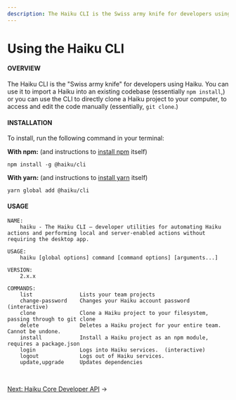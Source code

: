 ```yaml
---
description: The Haiku CLI is the Swiss army knife for developers using Haiku. You can use it to import a Haiku into an existing codebase (using npm install) or you can use the CLI to perform advanced operations on your local machine.
---
```


# Using the Haiku CLI

#### OVERVIEW

The Haiku CLI is the "Swiss army knife" for developers using Haiku.  You can use it to import a Haiku into an existing codebase (essentially `npm install`,) or you can use the CLI to directly clone a Haiku project to your computer, to access and edit the code manually (essentially, `git clone`.)


#### INSTALLATION

To install, run the following command in your terminal:

**With npm:** (and instructions to [install npm](https://www.npmjs.com/get-npm) itself)

`npm install -g @haiku/cli`

**With yarn:** (and instructions to [install yarn](https://yarnpkg.com/lang/en/docs/install/) itself)

`yarn global add @haiku/cli`


#### USAGE

```
NAME:
    haiku - The Haiku CLI — developer utilities for automating Haiku actions and performing local and server-enabled actions without requiring the desktop app.

USAGE:
    haiku [global options] command [command options] [arguments...]

VERSION:
    2.x.x

COMMANDS:
    list               Lists your team projects
    change-password    Changes your Haiku account password (interactive)
    clone              Clone a Haiku project to your filesystem, passing through to git clone
    delete             Deletes a Haiku project for your entire team.  Cannot be undone.
    install            Install a Haiku project as an npm module, requires a package.json
    login              Logs into Haiku services.  (interactive)
    logout             Logs out of Haiku services.
    update,upgrade     Updates dependencies
```

<br>

[Next: Haiku Core Developer API](/embedding-and-using-haiku/haiku-core-api.md) &rarr;
